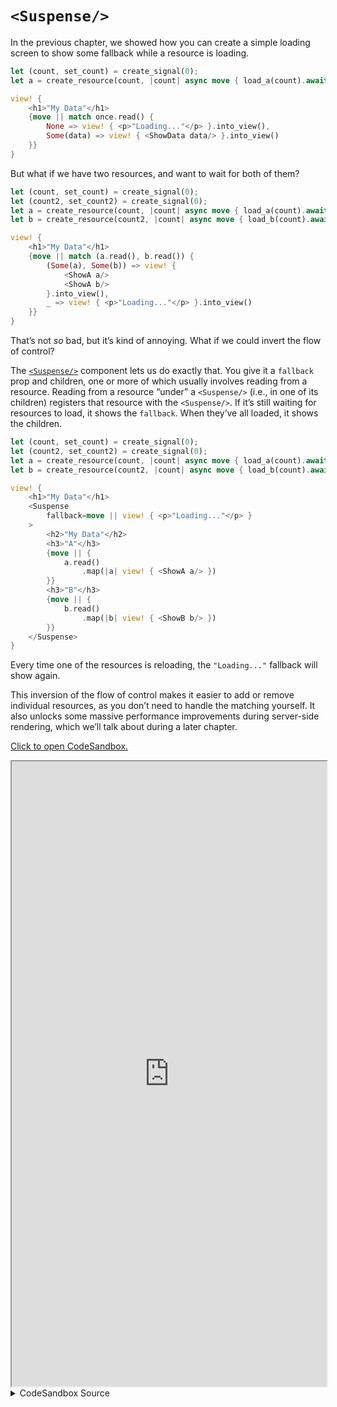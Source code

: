 # `<Suspense/>`

In the previous chapter, we showed how you can create a simple loading screen to show some fallback while a resource is loading.

```rust
let (count, set_count) = create_signal(0);
let a = create_resource(count, |count| async move { load_a(count).await });

view! {
    <h1>"My Data"</h1>
    {move || match once.read() {
        None => view! { <p>"Loading..."</p> }.into_view(),
        Some(data) => view! { <ShowData data/> }.into_view()
    }}
}
```

But what if we have two resources, and want to wait for both of them?

```rust
let (count, set_count) = create_signal(0);
let (count2, set_count2) = create_signal(0);
let a = create_resource(count, |count| async move { load_a(count).await });
let b = create_resource(count2, |count| async move { load_b(count).await });

view! {
    <h1>"My Data"</h1>
    {move || match (a.read(), b.read()) {
        (Some(a), Some(b)) => view! {
            <ShowA a/>
            <ShowA b/>
        }.into_view(),
        _ => view! { <p>"Loading..."</p> }.into_view()
    }}
}
```

That’s not _so_ bad, but it’s kind of annoying. What if we could invert the flow of control?

The [`<Suspense/>`](https://docs.rs/leptos/latest/leptos/fn.Suspense.html) component lets us do exactly that. You give it a `fallback` prop and children, one or more of which usually involves reading from a resource. Reading from a resource “under” a `<Suspense/>` (i.e., in one of its children) registers that resource with the `<Suspense/>`. If it’s still waiting for resources to load, it shows the `fallback`. When they’ve all loaded, it shows the children.

```rust
let (count, set_count) = create_signal(0);
let (count2, set_count2) = create_signal(0);
let a = create_resource(count, |count| async move { load_a(count).await });
let b = create_resource(count2, |count| async move { load_b(count).await });

view! {
    <h1>"My Data"</h1>
    <Suspense
        fallback=move || view! { <p>"Loading..."</p> }
    >
        <h2>"My Data"</h2>
        <h3>"A"</h3>
        {move || {
            a.read()
                .map(|a| view! { <ShowA a/> })
        }}
        <h3>"B"</h3>
        {move || {
            b.read()
                .map(|b| view! { <ShowB b/> })
        }}
    </Suspense>
}
```

Every time one of the resources is reloading, the `"Loading..."` fallback will show again.

This inversion of the flow of control makes it easier to add or remove individual resources, as you don’t need to handle the matching yourself. It also unlocks some massive performance improvements during server-side rendering, which we’ll talk about during a later chapter.

[Click to open CodeSandbox.](https://codesandbox.io/p/sandbox/11-suspense-907niv?file=%2Fsrc%2Fmain.rs)

<iframe src="https://codesandbox.io/p/sandbox/11-suspense-907niv?file=%2Fsrc%2Fmain.rs" width="100%" height="1000px" style="max-height: 100vh"></iframe>

<details>
<summary>CodeSandbox Source</summary>

```rust
use gloo_timers::future::TimeoutFuture;
use leptos::*;

async fn important_api_call(name: String) -> String {
    TimeoutFuture::new(1_000).await;
    name.to_ascii_uppercase()
}

#[component]
fn App() -> impl IntoView {
    let (name, set_name) = create_signal("Bill".to_string());

    // this will reload every time `name` changes
    let async_data = create_resource(

        name,
        |name| async move { important_api_call(name).await },
    );

    view! {
        <input
            on:input=move |ev| {
                set_name(event_target_value(&ev));
            }
            prop:value=name
        />
        <p><code>"name:"</code> {name}</p>
        <Suspense
            // the fallback will show whenever a resource
            // read "under" the suspense is loading
            fallback=move || view! { <p>"Loading..."</p> }
        >
            // the children will be rendered once initially,
            // and then whenever any resources has been resolved
            <p>
                "Your shouting name is "
                {move || async_data.read()}
            </p>
        </Suspense>
    }
}

fn main() {
    leptos::mount_to_body(|| view! { <App/> })
}

```

</details>
</preview>

